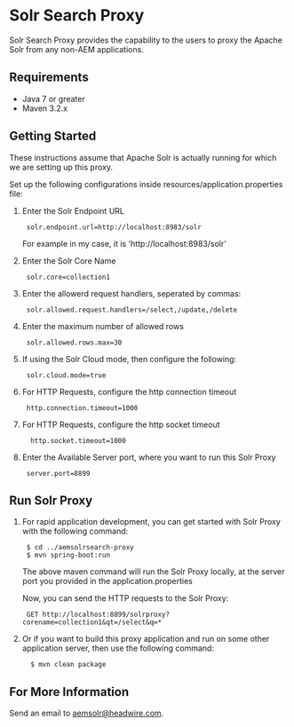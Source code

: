 Solr Search Proxy
=====================

Solr Search Proxy provides the capability to the users to proxy the Apache Solr from any non-AEM applications.

Requirements
------------

* Java 7 or greater
* Maven 3.2.x


Getting Started
---------------

These instructions assume that Apache Solr is actually running for which we are setting up this proxy.

Set up the following configurations inside resources/application.properties file:

1. Enter the Solr Endpoint URL
    
        solr.endpoint.url=http://localhost:8983/solr
    
    For example in my case, it is 'http://localhost:8983/solr'

2. Enter the Solr Core Name

        solr.core=collection1

3. Enter the allowerd request handlers, seperated by commas:

        solr.allowed.request.handlers=/select,/update,/delete
        
4. Enter the maximum number of allowed rows
        
        solr.allowed.rows.max=30
        
5. If using the Solr Cloud mode, then configure the following:        

        solr.cloud.mode=true
           
6. For HTTP Requests, configure the http connection timeout        

        http.connection.timeout=1000
        
7. For HTTP Requests, configure the http socket timeout
         
         http.socket.timeout=1000

8. Enter the Available Server port, where you want to run this Solr Proxy

        server.port=8899


Run Solr Proxy
----------------

1. For rapid application development, you can get started with Solr Proxy with the following command:

        $ cd ../aemsolrsearch-proxy
        $ mvn spring-boot:run
    
    The above maven command will run the Solr Proxy locally, at the server port you provided in the application.properties
    
    Now, you can send the HTTP requests to the Solr Proxy:
    
        GET http://localhost:8899/solrproxy?corename=collection1&qt=/select&q=*    


2. Or if you want to build this proxy application and run on some other application server, then use the following command:

         $ mvn clean package
         
         
For More Information
--------------------

Send an email to <aemsolr@headwire.com>.         
